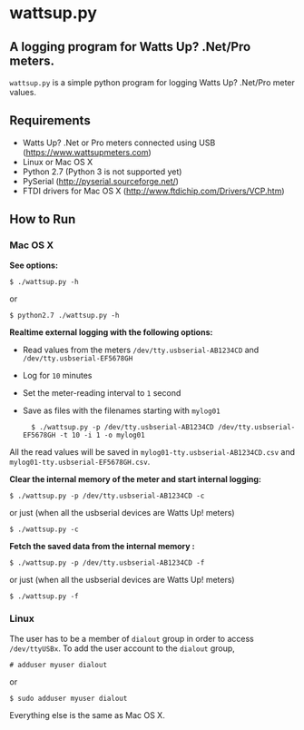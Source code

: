 # wattsup.py
## A logging program for Watts Up? .Net/Pro meters.
`wattsup.py` is a simple python program for logging Watts Up? .Net/Pro meter values.

## Requirements
* Watts Up? .Net or Pro meters connected using USB (<https://www.wattsupmeters.com>)
* Linux or Mac OS X
* Python 2.7 (Python 3 is not supported yet)
* PySerial (<http://pyserial.sourceforge.net/>)
* FTDI drivers for Mac OS X (<http://www.ftdichip.com/Drivers/VCP.htm>)

## How to Run
### Mac OS X
__See options:__

	$ ./wattsup.py -h
or

	$ python2.7 ./wattsup.py -h

__Realtime external logging with the following options:__

* Read values from the meters `/dev/tty.usbserial-AB1234CD` and `/dev/tty.usbserial-EF5678GH` 
* Log for `10` minutes
* Set the meter-reading interval to `1` second
* Save as files with the filenames starting with `mylog01`

		$ ./wattsup.py -p /dev/tty.usbserial-AB1234CD /dev/tty.usbserial-EF5678GH -t 10 -i 1 -o mylog01
	
All the read values will be saved in `mylog01-tty.usbserial-AB1234CD.csv` and `mylog01-tty.usbserial-EF5678GH.csv`.

__Clear the internal memory of the meter and start internal logging:__

	$ ./wattsup.py -p /dev/tty.usbserial-AB1234CD -c
	
or just (when all the usbserial devices are Watts Up! meters)

	$ ./wattsup.py -c

__Fetch the saved data from the internal memory :__

	$ ./wattsup.py -p /dev/tty.usbserial-AB1234CD -f
	
or just (when all the usbserial devices are Watts Up! meters)

	$ ./wattsup.py -f

### Linux
The user has to be a member of `dialout` group in order to access `/dev/ttyUSBx`.
To add the user account to the `dialout` group,

	# adduser myuser dialout

or

	$ sudo adduser myuser dialout
	
Everything else is the same as Mac OS X.